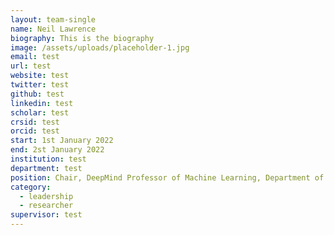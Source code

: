 ```yaml
---
layout: team-single
name: Neil Lawrence
biography: This is the biography
image: /assets/uploads/placeholder-1.jpg
email: test
url: test
website: test
twitter: test
github: test
linkedin: test
scholar: test
crsid: test
orcid: test
start: 1st January 2022
end: 2st January 2022
institution: test
department: test
position: Chair, DeepMind Professor of Machine Learning, Department of Computer Science
category:
  - leadership
  - researcher
supervisor: test
---
```

